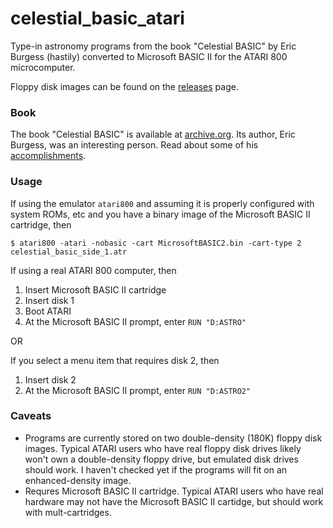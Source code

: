 # celestial_basic_atari
Type-in astronomy programs from the book "Celestial BASIC" by Eric Burgess (hastily) converted to Microsoft BASIC II for the ATARI 800 microcomputer.

Floppy disk images can be found on the [releases](https://github.com/michaelsternberg/celestial_basic_atari/releases/tag/v0.0.1-alpha) page.

### Book
The book "Celestial BASIC" is available at [archive.org](https://archive.org/details/Celestial_Basic_alt). Its author, Eric Burgess, was an interesting person. Read about some of his [accomplishments](https://web.archive.org/web/20201115090733/http://www.mikeoates.org/astro-history/burgess.htm).

### Usage

If using the emulator `atari800` and assuming it is properly configured with system ROMs, etc and you have a binary image of the Microsoft BASIC II cartridge, then

```
$ atari800 -atari -nobasic -cart MicrosoftBASIC2.bin -cart-type 2 celestial_basic_side_1.atr
```

If using a real ATARI 800 computer, then

 1. Insert Microsoft BASIC II cartridge
 1. Insert disk 1
 1. Boot ATARI
 1. At the Microsoft BASIC II prompt, enter `RUN "D:ASTRO"`
 
 OR
 
 If you select a menu item that requires disk 2, then
 1. Insert disk 2
 1. At the Microsoft BASIC II prompt, enter `RUN "D:ASTRO2"`
 
### Caveats
  * Programs are currently stored on two double-density (180K) floppy disk images. Typical ATARI users who have real floppy disk drives likely won't own a double-density floppy drive, but emulated disk drives should work. I haven't checked yet if the programs will fit on an enhanced-density image.
  * Requres Microsoft BASIC II cartridge. Typical ATARI users who have real hardware may not have the Microsoft BASIC II cartidge, but should work with mult-cartridges.
